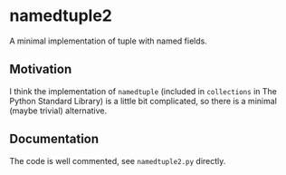 namedtuple2
===========

A minimal implementation of tuple with named fields.

Motivation
----------

I think the implementation of `namedtuple` (included in `collections` in The Python Standard Library) is a little bit complicated, so there is a minimal (maybe trivial) alternative.

Documentation
-------------

The code is well commented, see `namedtuple2.py` directly.
